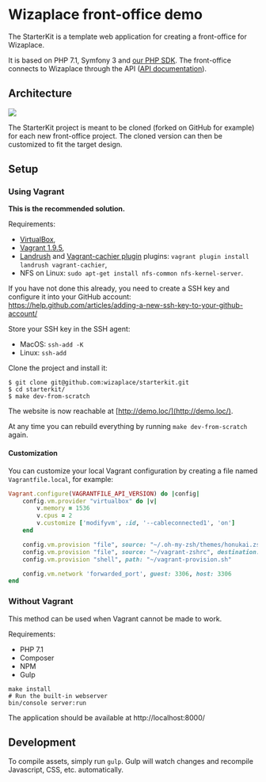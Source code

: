 # Wizaplace front-office demo

The StarterKit is a template web application for creating a front-office for Wizaplace.

It is based on PHP 7.1, Symfony 3 and [our PHP SDK](https://github.com/wizaplace/wizaplace-php-sdk). The front-office connects to Wizaplace through the API ([API documentation](https://sandbox.wizaplace.com/api/v1/doc/)).

## Architecture

![](http://i.imgur.com/uWzynHK.png)

The StarterKit project is meant to be cloned (forked on GitHub for example) for each new front-office project. The cloned version can then be customized to fit the target design.

## Setup

### Using Vagrant

**This is the recommended solution.**

Requirements:

- [VirtualBox](https://www.virtualbox.org/wiki/Downloads),
- [Vagrant 1.9.5](https://releases.hashicorp.com/vagrant/1.9.5/),
- [Landrush](https://github.com/vagrant-landrush/landrush) and [Vagrant-cachier plugin](https://github.com/fgrehm/vagrant-cachier) plugins: `vagrant plugin install landrush vagrant-cachier`,
- NFS on Linux: `sudo apt-get install nfs-common nfs-kernel-server`.

If you have not done this already, you need to create a SSH key and configure it into your GitHub account: https://help.github.com/articles/adding-a-new-ssh-key-to-your-github-account/

Store your SSH key in the SSH agent:

- MacOS: `ssh-add -K`
- Linux: `ssh-add`

Clone the project and install it:

```
$ git clone git@github.com:wizaplace/starterkit.git
$ cd starterkit/
$ make dev-from-scratch
```

The website is now reachable at [http://demo.loc/](http://demo.loc/).

At any time you can rebuild everything by running `make dev-from-scratch` again.

#### Customization

You can customize your local Vagrant configuration by creating a file named `Vagrantfile.local`, for example:

```ruby
Vagrant.configure(VAGRANTFILE_API_VERSION) do |config|
    config.vm.provider "virtualbox" do |v|
        v.memory = 1536
        v.cpus = 2
        v.customize ['modifyvm', :id, '--cableconnected1', 'on']
    end

    config.vm.provision "file", source: "~/.oh-my-zsh/themes/honukai.zsh-theme", destination: "/home/vagrant/.oh-my-zsh/themes/honukai.zsh-theme"
    config.vm.provision "file", source: "~/vagrant-zshrc", destination: "/home/vagrant/.zshrc"
    config.vm.provision "shell", path: "~/vagrant-provision.sh"

    config.vm.network 'forwarded_port', guest: 3306, host: 3306
end
```

### Without Vagrant

This method can be used when Vagrant cannot be made to work.

Requirements:

- PHP 7.1
- Composer
- NPM
- Gulp

```
make install
# Run the built-in webserver
bin/console server:run
```

The application should be available at http://localhost:8000/

## Development

To compile assets, simply run `gulp`. Gulp will watch changes and recompile Javascript, CSS, etc. automatically.

